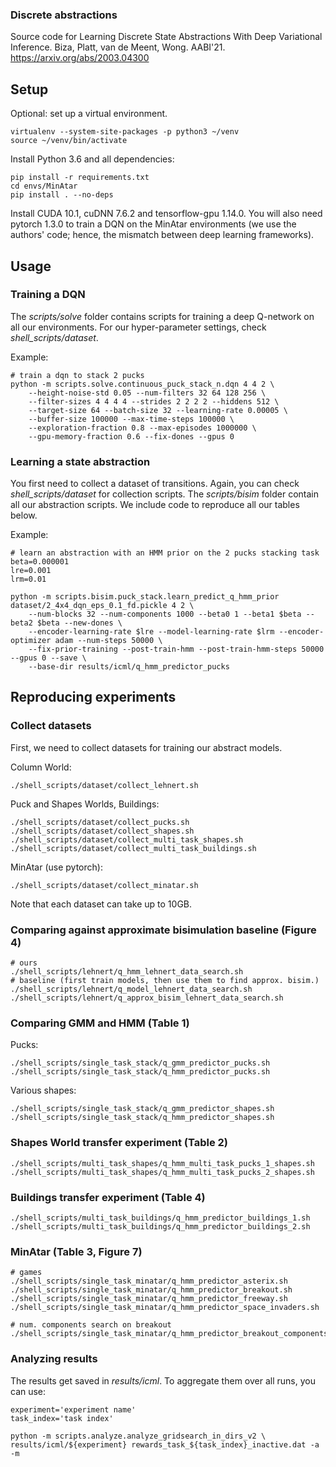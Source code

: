 ### Discrete abstractions

Source code for Learning Discrete State Abstractions With Deep Variational Inference. Biza, Platt, van de Meent, Wong. AABI'21.
https://arxiv.org/abs/2003.04300

## Setup

Optional: set up a virtual environment.

```
virtualenv --system-site-packages -p python3 ~/venv
source ~/venv/bin/activate
```

Install Python 3.6 and all dependencies:

```
pip install -r requirements.txt
cd envs/MinAtar
pip install . --no-deps
```

Install  CUDA 10.1, cuDNN 7.6.2 and tensorflow-gpu 1.14.0. You will also need pytorch 1.3.0 to train a DQN on the 
MinAtar environments (we use the authors' code; hence, the mismatch between deep learning frameworks).

## Usage

### Training a DQN

The *scripts/solve* folder contains scripts for training a deep Q-network on all our environments.
For our hyper-parameter settings, check *shell_scripts/dataset*.

Example:
```
# train a dqn to stack 2 pucks
python -m scripts.solve.continuous_puck_stack_n.dqn 4 4 2 \
    --height-noise-std 0.05 --num-filters 32 64 128 256 \
    --filter-sizes 4 4 4 4 --strides 2 2 2 2 --hiddens 512 \
    --target-size 64 --batch-size 32 --learning-rate 0.00005 \
    --buffer-size 100000 --max-time-steps 100000 \
    --exploration-fraction 0.8 --max-episodes 1000000 \
    --gpu-memory-fraction 0.6 --fix-dones --gpus 0
```

### Learning a state abstraction

You first need to collect a dataset of transitions. Again, you can check *shell_scripts/dataset* for collection scripts.
The *scripts/bisim* folder contain all our abstraction scripts. We include code to reproduce all our
tables below.

Example:
```
# learn an abstraction with an HMM prior on the 2 pucks stacking task
beta=0.000001
lre=0.001
lrm=0.01

python -m scripts.bisim.puck_stack.learn_predict_q_hmm_prior dataset/2_4x4_dqn_eps_0.1_fd.pickle 4 2 \
    --num-blocks 32 --num-components 1000 --beta0 1 --beta1 $beta --beta2 $beta --new-dones \
    --encoder-learning-rate $lre --model-learning-rate $lrm --encoder-optimizer adam --num-steps 50000 \
    --fix-prior-training --post-train-hmm --post-train-hmm-steps 50000 --gpus 0 --save \
    --base-dir results/icml/q_hmm_predictor_pucks
```

## Reproducing experiments

### Collect datasets

First, we need to collect datasets for training our abstract models.

Column World:

```
./shell_scripts/dataset/collect_lehnert.sh
```

Puck and Shapes Worlds, Buildings:

```
./shell_scripts/dataset/collect_pucks.sh
./shell_scripts/dataset/collect_shapes.sh
./shell_scripts/dataset/collect_multi_task_shapes.sh
./shell_scripts/dataset/collect_multi_task_buildings.sh
```

MinAtar (use pytorch):

```
./shell_scripts/dataset/collect_minatar.sh
```

Note that each dataset can take up to 10GB.

### Comparing against approximate bisimulation baseline (Figure 4)

```
# ours
./shell_scripts/lehnert/q_hmm_lehnert_data_search.sh
# baseline (first train models, then use them to find approx. bisim.)
./shell_scripts/lehnert/q_model_lehnert_data_search.sh
./shell_scripts/lehnert/q_approx_bisim_lehnert_data_search.sh
```

### Comparing GMM and HMM (Table 1)

Pucks:

```
./shell_scripts/single_task_stack/q_gmm_predictor_pucks.sh
./shell_scripts/single_task_stack/q_hmm_predictor_pucks.sh
```

Various shapes:

```
./shell_scripts/single_task_stack/q_gmm_predictor_shapes.sh
./shell_scripts/single_task_stack/q_hmm_predictor_shapes.sh
```

### Shapes World transfer experiment (Table 2)

```
./shell_scripts/multi_task_shapes/q_hmm_multi_task_pucks_1_shapes.sh
./shell_scripts/multi_task_shapes/q_hmm_multi_task_pucks_2_shapes.sh
```

### Buildings transfer experiment (Table 4)

```
./shell_scripts/multi_task_buildings/q_hmm_predictor_buildings_1.sh
./shell_scripts/multi_task_buildings/q_hmm_predictor_buildings_2.sh
```

### MinAtar (Table 3, Figure 7)

```
# games
./shell_scripts/single_task_minatar/q_hmm_predictor_asterix.sh
./shell_scripts/single_task_minatar/q_hmm_predictor_breakout.sh
./shell_scripts/single_task_minatar/q_hmm_predictor_freeway.sh
./shell_scripts/single_task_minatar/q_hmm_predictor_space_invaders.sh

# num. components search on breakout
./shell_scripts/single_task_minatar/q_hmm_predictor_breakout_components.sh
```

### Analyzing results

The results get saved in *results/icml*. To aggregate them over all runs, you can use:
```
experiment='experiment name'
task_index='task index'

python -m scripts.analyze.analyze_gridsearch_in_dirs_v2 \ 
results/icml/${experiment} rewards_task_${task_index}_inactive.dat -a -m
```
